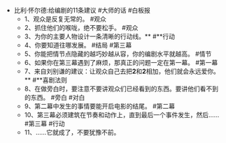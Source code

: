 - 比利·怀尔德:给编剧的11条建议 #大师的话 #白板报
    - 1、观众是反复无常的。 #观众
    - 2、抓住他们的喉咙，绝不要松手。 #观众
    - 3、为你的主要人物设计一条清晰的行动线。** #**行动
    - 4、你要知道往哪发展。 #结局 #第三幕
    - 5、你能把情节点隐藏的越巧妙越从容，你的编剧水平就越高。 #情节
    - 6、如果你在第三幕遇到了麻烦，那真正的问题一定在第一幕。 #第一幕
    - 7、来自刘别谦的建议：让观众自己去把**2**和**2**相加，他们就会永远爱你。** #**喜剧法则
    - 8、在做旁白时，要注意不要讲观众们已经看到的东西。要讲他们看不到的东西。 #旁白 #对白
    - 9、第二幕中发生的事情要能开启电影的结尾。 #第二幕
    - 10、第三幕必须建筑在节奏和动作上，直到最后一个事件发生，然后…… #第三幕 #行动
    - 11、……它就成了，不要犹豫不前。
